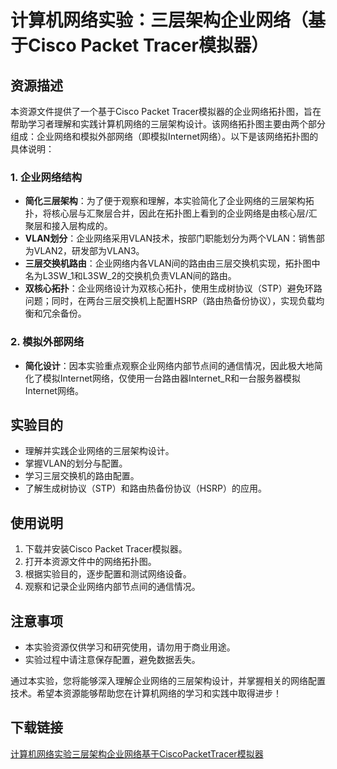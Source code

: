 # 计算机网络实验：三层架构企业网络（基于Cisco Packet Tracer模拟器）

## 资源描述

本资源文件提供了一个基于Cisco Packet Tracer模拟器的企业网络拓扑图，旨在帮助学习者理解和实践计算机网络的三层架构设计。该网络拓扑图主要由两个部分组成：企业网络和模拟外部网络（即模拟Internet网络）。以下是该网络拓扑图的具体说明：

### 1. 企业网络结构
- **简化三层架构**：为了便于观察和理解，本实验简化了企业网络的三层架构拓扑，将核心层与汇聚层合并，因此在拓扑图上看到的企业网络是由核心层/汇聚层和接入层构成的。
- **VLAN划分**：企业网络采用VLAN技术，按部门职能划分为两个VLAN：销售部为VLAN2，研发部为VLAN3。
- **三层交换机路由**：企业网络内各VLAN间的路由由三层交换机实现，拓扑图中名为L3SW_1和L3SW_2的交换机负责VLAN间的路由。
- **双核心拓扑**：企业网络设计为双核心拓扑，使用生成树协议（STP）避免环路问题；同时，在两台三层交换机上配置HSRP（路由热备份协议），实现负载均衡和冗余备份。

### 2. 模拟外部网络
- **简化设计**：因本实验重点观察企业网络内部节点间的通信情况，因此极大地简化了模拟Internet网络，仅使用一台路由器Internet_R和一台服务器模拟Internet网络。

## 实验目的
- 理解并实践企业网络的三层架构设计。
- 掌握VLAN的划分与配置。
- 学习三层交换机的路由配置。
- 了解生成树协议（STP）和路由热备份协议（HSRP）的应用。

## 使用说明
1. 下载并安装Cisco Packet Tracer模拟器。
2. 打开本资源文件中的网络拓扑图。
3. 根据实验目的，逐步配置和测试网络设备。
4. 观察和记录企业网络内部节点间的通信情况。

## 注意事项
- 本实验资源仅供学习和研究使用，请勿用于商业用途。
- 实验过程中请注意保存配置，避免数据丢失。

通过本实验，您将能够深入理解企业网络的三层架构设计，并掌握相关的网络配置技术。希望本资源能够帮助您在计算机网络的学习和实践中取得进步！

## 下载链接

[计算机网络实验三层架构企业网络基于CiscoPacketTracer模拟器](https://pan.quark.cn/s/88de19bae23e)